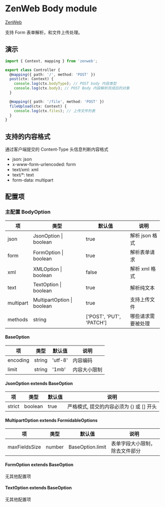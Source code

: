 # ZenWeb Body module

[ZenWeb](https://www.npmjs.com/package/zenweb)

支持 Form 表单解析，和文件上传处理。

## 演示
```ts
import { Context, mapping } from 'zenweb';

export class Controller {
  @mapping({ path: '/', method: 'POST' })
  post(ctx: Context) {
    console.log(ctx.bodyType); // POST body 内容类型
    console.log(ctx.body); // POST Body 内容解析完成后的对象
  }

  @mapping({ path: '/file', method: 'POST' })
  fileUpload(ctx: Context) {
    console.log(ctx.files); // 上传文件列表
  }
}
```

## 支持的内容格式
通过客户端提交的 Content-Type 头信息判断内容格式

- json: json
- x-www-form-urlencoded: form
- text/xml: xml
- text/*: text
- form-data: multipart

## 配置项

### 主配置 BodyOption
| 项 | 类型 | 默认值 | 说明 |
|----|-----|-------|-----|
| json | JsonOption \| boolean | true | 解析 json 格式 |
| form | FormOption \| boolean | true | 解析表单请求 |
| xml | XMLOption \| boolean | false | 解析 xml 格式 |
| text | TextOption \| boolean | true | 解析纯文本 |
| multipart | MultipartOption \| boolean | true | 支持上传文件 |
| methods | string | ['POST', 'PUT', 'PATCH'] | 哪些请求需要被处理 |

#### BaseOption
| 项 | 类型 | 默认值 | 说明 |
|----|-----|-------|-----|
| encoding | string | 'utf-8' | 内容编码 |
| limit | string | '1mb' | 内容大小限制 |

#### JsonOption extends BaseOption
| 项 | 类型 | 默认值 | 说明 |
|----|-----|-------|-----|
| strict | boolean | true | 严格模式, 提交的内容必须为 {} 或 [] 开头 |

#### MultipartOption extends FormidableOptions
| 项 | 类型 | 默认值 | 说明 |
|----|-----|-------|-----|
| maxFieldsSize | number | BaseOption.limit | 表单字段大小限制，除去文件部分 |

#### FormOption extends BaseOption
无其他配置项
#### TextOption extends BaseOption
无其他配置项
